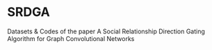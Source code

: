 # SRDGA
Datasets &amp; Codes of the paper A Social Relationship Direction Gating Algorithm for Graph Convolutional Networks
